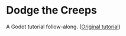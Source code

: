 # Dodge the Creeps
A Godot tutorial follow-along. ([Original tutorial](https://docs.godotengine.org/en/stable/getting_started/first_2d_game/index.html#prerequisites))
